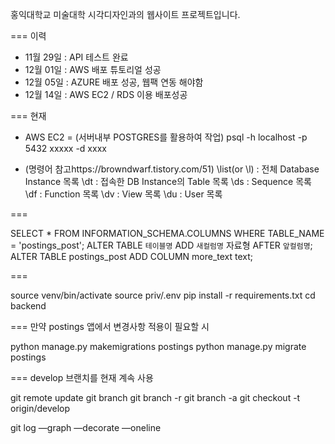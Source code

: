 홍익대학교 미술대학 시각디자인과의 웹사이트 프로젝트입니다.

===
이력
- 11월 29일 : API 테스트 완료
- 12월 01일 : AWS 배포 튜토리얼 성공
- 12월 05일 : AZURE 배포 성공, 웹팩 연동 해야함
- 12월 14일 : AWS EC2 / RDS 이용 배포성공


===
현재
- AWS EC2 = (서버내부 POSTGRES를 활용하여 작업)
psql -h localhost -p 5432 xxxxx -d xxxx

- (명령어 참고https://browndwarf.tistory.com/51)
\list(or \l) : 전체 Database Instance 목록
\dt : 접속한 DB Instance의 Table 목록
\ds : Sequence 목록
\df : Function 목록
\dv : View 목록
\du : User 목록

===

SELECT * FROM INFORMATION_SCHEMA.COLUMNS WHERE TABLE_NAME = 'postings_post';
ALTER TABLE `테이블명` ADD `새컬럼명` 자료형 AFTER `앞컬럼명`;
ALTER TABLE postings_post ADD COLUMN more_text text;

===

source venv/bin/activate
source priv/.env
pip install -r requirements.txt 
cd backend

===
만약 postings 앱에서 변경사항 적용이 필요할 시

python manage.py makemigrations postings
python manage.py migrate postings

===
develop 브랜치를 현재 계속 사용

git remote update
git branch
git branch -r
git branch -a 
git checkout -t origin/develop

git log —graph —decorate —oneline


